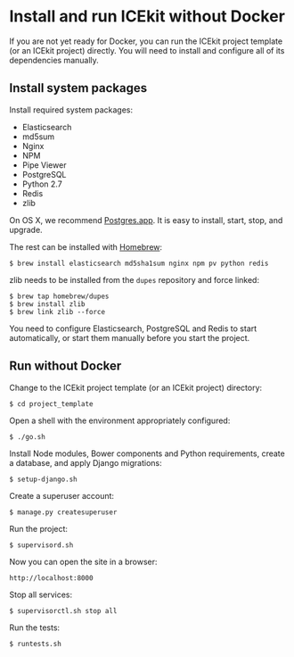 # Install and run ICEkit without Docker

If you are not yet ready for Docker, you can run the ICEkit project template
(or an ICEkit project) directly. You will need to install and configure all of
its dependencies manually.

## Install system packages

Install required system packages:

  * Elasticsearch
  * md5sum
  * Nginx
  * NPM
  * Pipe Viewer
  * PostgreSQL
  * Python 2.7
  * Redis
  * zlib

On OS X, we recommend [Postgres.app](http://postgresapp.com/). It is easy to
install, start, stop, and upgrade.

The rest can be installed with [Homebrew](http://brew.sh/):

    $ brew install elasticsearch md5sha1sum nginx npm pv python redis

zlib needs to be installed from the `dupes` repository and force linked:

    $ brew tap homebrew/dupes
    $ brew install zlib
    $ brew link zlib --force

You need to configure Elasticsearch, PostgreSQL and Redis to start
automatically, or start them manually before you start the project.

## Run without Docker

Change to the ICEkit project template (or an ICEkit project) directory:

    $ cd project_template

Open a shell with the environment appropriately configured:

    $ ./go.sh

Install Node modules, Bower components and Python requirements, create a
database, and apply Django migrations:

    $ setup-django.sh

Create a superuser account:

    $ manage.py createsuperuser

Run the project:

    $ supervisord.sh

Now you can open the site in a browser:

    http://localhost:8000

Stop all services:

    $ supervisorctl.sh stop all

Run the tests:

    $ runtests.sh

